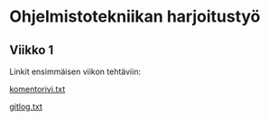 # Ohjelmistotekniikan harjoitustyö

## Viikko 1

Linkit ensimmäisen viikon tehtäviin:

[komentorivi.txt](https://github.com/iisakhaukkala/ot_harjoitustyo/blob/master/laskarit/viikko1/komentorivi.txt)

[gitlog.txt](https://github.com/iisakhaukkala/ot_harjoitustyo/blob/master/laskarit/viikko1/gitlog.txt)
